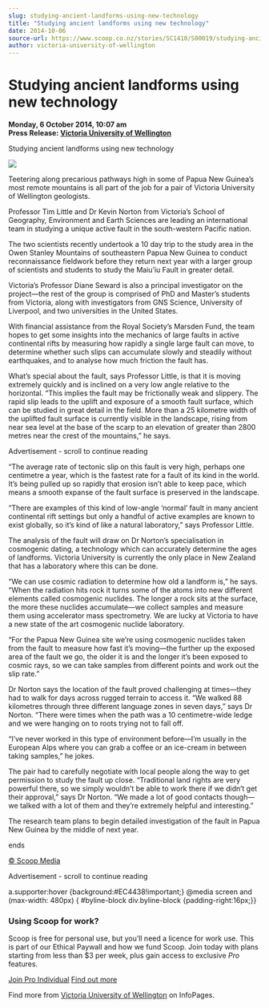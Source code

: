 ```yaml
---
slug: studying-ancient-landforms-using-new-technology
title: "Studying ancient landforms using new technology"
date: 2014-10-06
source-url: https://www.scoop.co.nz/stories/SC1410/S00019/studying-ancient-landforms-using-new-technology.htm
author: victoria-university-of-wellington
---
```

Studying ancient landforms using new technology
===============================================

**Monday, 6 October 2014, 10:07 am**  
**Press Release: [Victoria University of Wellington](https://info.scoop.co.nz/Victoria_University_of_Wellington)**

Studying ancient landforms using new technology

![](http://img.scoop.co.nz/stories/images/1410/image013.png)  

Teetering along precarious pathways high in some of Papua New Guinea’s most remote mountains is all part of the job for a pair of Victoria University of Wellington geologists.

Professor Tim Little and Dr Kevin Norton from Victoria’s School of Geography, Environment and Earth Sciences are leading an international team in studying a unique active fault in the south-western Pacific nation.

The two scientists recently undertook a 10 day trip to the study area in the Owen Stanley Mountains of southeastern Papua New Guinea to conduct reconnaissance fieldwork before they return next year with a larger group of scientists and students to study the Maiu’iu Fault in greater detail.

Victoria’s Professor Diane Seward is also a principal investigator on the project—the rest of the group is comprised of PhD and Master’s students from Victoria, along with investigators from GNS Science, University of Liverpool, and two universities in the United States.

With financial assistance from the Royal Society’s Marsden Fund, the team hopes to get some insights into the mechanics of large faults in active continental rifts by measuring how rapidly a single large fault can move, to determine whether such slips can accumulate slowly and steadily without earthquakes, and to analyse how much friction the fault has.

What’s special about the fault, says Professor Little, is that it is moving extremely quickly and is inclined on a very low angle relative to the horizontal. “This implies the fault may be frictionally weak and slippery. The rapid slip leads to the uplift and exposure of a smooth fault surface, which can be studied in great detail in the field. More than a 25 kilometre width of the uplifted fault surface is currently visible in the landscape, rising from near sea level at the base of the scarp to an elevation of greater than 2800 metres near the crest of the mountains,” he says.

Advertisement - scroll to continue reading





“The average rate of tectonic slip on this fault is very high, perhaps one centimetre a year, which is the fastest rate for a fault of its kind in the world. It’s being pulled up so rapidly that erosion isn’t able to keep pace, which means a smooth expanse of the fault surface is preserved in the landscape.

“There are examples of this kind of low-angle ‘normal’ fault in many ancient continental rift settings but only a handful of active examples are known to exist globally, so it’s kind of like a natural laboratory,” says Professor Little.

The analysis of the fault will draw on Dr Norton’s specialisation in cosmogenic dating, a technology which can accurately determine the ages of landforms. Victoria University is currently the only place in New Zealand that has a laboratory where this can be done.

“We can use cosmic radiation to determine how old a landform is,” he says. “When the radiation hits rock it turns some of the atoms into new different elements called cosmogenic nuclides. The longer a rock sits at the surface, the more these nuclides accumulate—we collect samples and measure them using accelerator mass spectrometry. We are lucky at Victoria to have a new state of the art cosmogenic nuclide laboratory.

“For the Papua New Guinea site we’re using cosmogenic nuclides taken from the fault to measure how fast it’s moving—the further up the exposed area of the fault we go, the older it is and the longer it’s been exposed to cosmic rays, so we can take samples from different points and work out the slip rate.”

Dr Norton says the location of the fault proved challenging at times—they had to walk for days across rugged terrain to access it. “We walked 88 kilometres through three different language zones in seven days,” says Dr Norton. “There were times when the path was a 10 centimetre-wide ledge and we were hanging on to roots trying not to fall off.

“I’ve never worked in this type of environment before—I’m usually in the European Alps where you can grab a coffee or an ice-cream in between taking samples,” he jokes.

The pair had to carefully negotiate with local people along the way to get permission to study the fault up close. “Traditional land rights are very powerful there, so we simply wouldn’t be able to work there if we didn’t get their approval,” says Dr Norton. “We made a lot of good contacts though—we talked with a lot of them and they’re extremely helpful and interesting.”

The research team plans to begin detailed investigation of the fault in Papua New Guinea by the middle of next year.

  
ends

[© Scoop Media](http://www.scoop.co.nz/about/terms.html)  

Advertisement - scroll to continue reading



a.supporter:hover {background:#EC4438!important;} @media screen and (max-width: 480px) { #byline-block div.byline-block {padding-right:16px;}}

### Using Scoop for work?

Scoop is free for personal use, but you’ll need a licence for work use. This is part of our Ethical Paywall and how we fund Scoop. Join today with plans starting from less than $3 per week, plus gain access to exclusive _Pro_ features.  
  
[Join Pro Individual](https://pro.scoop.co.nz/Individual/?from=ProIn24) [Find out more](https://pro.scoop.co.nz/using-scoop-for-work/?from=ProIn24)

Find more from [Victoria University of Wellington](https://info.scoop.co.nz/Victoria_University_of_Wellington) on InfoPages.
